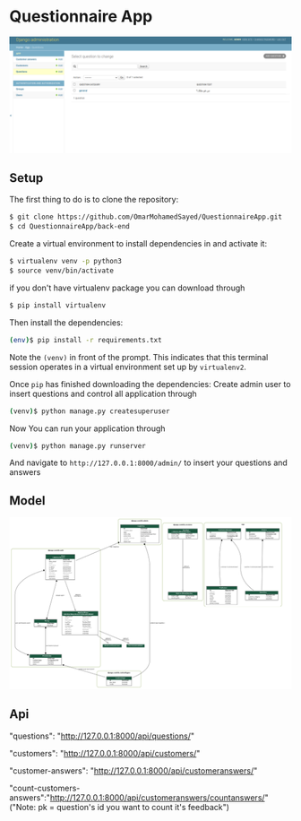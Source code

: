 # Questionnaire App
![Admin Dashboard](../assets/djangodashboard.png)
## Setup

The first thing to do is to clone the repository:

```sh
$ git clone https://github.com/OmarMohamedSayed/QuestionnaireApp.git
$ cd QuestionnaireApp/back-end
```

Create a virtual environment to install dependencies in and activate it:

```sh
$ virtualenv venv -p python3
$ source venv/bin/activate

```
if you don't have virtualenv package you can download through
```sh
$ pip install virtualenv

```
Then install the dependencies:

```sh
(env)$ pip install -r requirements.txt
```
Note the `(venv)` in front of the prompt. This indicates that this terminal
session operates in a virtual environment set up by `virtualenv2`.

Once `pip` has finished downloading the dependencies:
Create admin user to insert questions and control all application through
```sh
(venv)$ python manage.py createsuperuser
```

Now You can run your application through
```sh
(venv)$ python manage.py runserver
```
And navigate to `http://127.0.0.1:8000/admin/`
to insert your questions and answers

## Model 
![Questionaire UML](../assets/questionnaire_app.png)

## Api

"questions": "http://127.0.0.1:8000/api/questions/"

"customers": "http://127.0.0.1:8000/api/customers/"

"customer-answers": "http://127.0.0.1:8000/api/customeranswers/"

"count-customers-answers":"http://127.0.0.1:8000/api/customeranswers/countanswers/<pk>" 
 ("Note: pk = question's id you want to count it's feedback")
 
